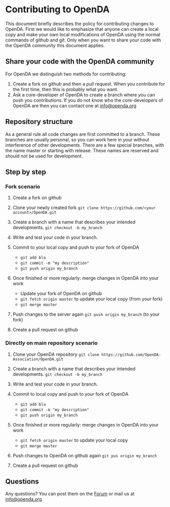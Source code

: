 # Contributing to OpenDA

This document briefly describes the policy for contributing changes to OpenDA.
First we would like to emphasize that anyone can create a local copy and make your own
local modifications of OpenDA using the normal commands of github and git. Only when you want to
share your code with the OpenDA community this document applies.

## Share your code with the OpenDA community

For OpenDA we distinguish two methods for contributing:

1.  Create a fork on github and then a pull request. When you contribute for the first time, then this is probably what you want.
2.  Ask a core-developer of OpenDA to create a branch where you can push you contributions. If you do not know who the core-developers of OpenDA are then you can contact one at info@openda.org

## Repository structure

As a general rule all code changes are first committed to a branch. These branches are usually personal, so you can work here in your without interference of other developments. There are a few special branches, with the name master or starting with release. These names are reserved and should not be used for development.

## Step by step

### Fork scenario

1.  Create a fork on github

2.  Clone your newly created fork `git clone https://github.com/<your account>/OpenDA.git`

3.  Create a branch with a name that describes your intended developments. `git checkout -b my_branch`

4.  Write and test your code in your branch.

5.  Commit to your local copy and push to your fork of OpenDA

    -   `git add bla`
    -   `git commit -m "my description"`
    -   `git push origin my_branch`

6.  Once finished or more regularly: merge changes in OpenDA into your work

    -   Update your fork of OpenDA on github
    -   `git fetch origin master` to update your local copy (from your fork)
    -   `git merge master`

7.  Push changes to the server again `git push origin my_branch` (to your fork)

8.  Create a pull request on github

### Directly on main repository scenario

1.  Clone your OpenDA repository `git clone https://github.com/OpenDA-Association/OpenDA.git`

2.  Create a branch with a name that describes your intended developments.  `git checkout -b my_branch`

3.  Write and test your code in your branch.

4.  Commit to local copy and push to your fork of OpenDA

    -   `git add bla`
    -   `git commit -m "my description"`
    -   `git push origin my_branch`

5.  Once finished or more regularly: merge changes in OpenDA into your work

    -   `git fetch origin master` to update your local copy
    -   `git merge master`

6.  Push changes to OpenDA on github again `git pus origin my_branch`

7.  Create a pull request on github

## Questions

Any questions? You can post them on the [Forum](https://sourceforge.net/p/openda/discussion/?source=navbar) or mail us at info@openda.org

